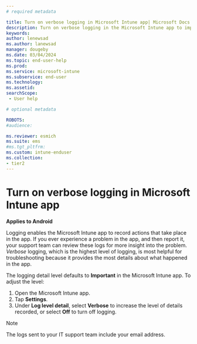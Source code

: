 ```yaml
---
# required metadata

title: Turn on verbose logging in Microsoft Intune app| Microsoft Docs
description: Turn on verbose logging in the Microsoft Intune app to improve troubleshooting on Android devices.   
keywords:
author: lenewsad
ms.author: lanewsad
manager: dougeby
ms.date: 03/04/2024
ms.topic: end-user-help
ms.prod:
ms.service: microsoft-intune
ms.subservice: end-user
ms.technology:
ms.assetid: 
searchScope:
 - User help

# optional metadata

ROBOTS:  
#audience:

ms.reviewer: esmich
ms.suite: ems
#ms.tgt_pltfrm:
ms.custom: intune-enduser
ms.collection:
- tier2
---
```



# Turn on verbose logging in Microsoft Intune app  

**Applies to Android**  

Logging enables the Microsoft Intune app to record actions that take place in the app. If you ever experience a problem in the app, and then report it, your support team can review these logs for more insight into the problem. *Verbose* logging, which is the highest level of logging, is most helpful for troubleshooting because it provides the most details about what happened in the app. 

The logging detail level defaults to **Important** in the Microsoft Intune app. To adjust the level:  

1. Open the Microsoft Intune app.  
2. Tap **Settings**.  
3. Under **Log level detail**, select **Verbose** to increase the level of details recorded, or select **Off** to turn off logging.  

> [!NOTE]
> The logs sent to your IT support team include your email address.  


